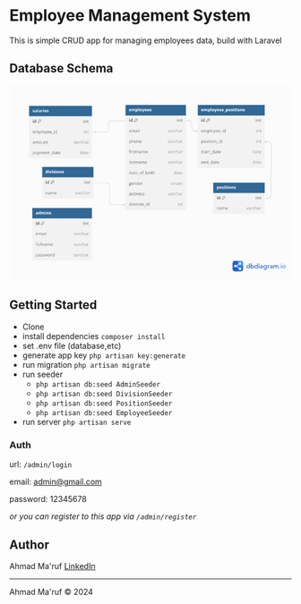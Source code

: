 # Employee Management System

This is simple CRUD app for managing employees data, build with Laravel

## Database Schema

![db schema](./employee-mgmt-db.png)

## Getting Started

- Clone
- install dependencies `composer install`
- set .env file (database,etc)
- generate app key `php artisan key:generate`
- run migration `php artisan migrate`
- run seeder
  - `php artisan db:seed AdminSeeder`  
  - `php artisan db:seed DivisionSeeder`
  - `php artisan db:seed PositionSeeder`
  - `php artisan db:seed EmployeeSeeder`
- run server `php artisan serve`

### Auth
url: `/admin/login`

email: admin@gmail.com

password: 12345678 

*or you can register to this app via `/admin/register`*
## Author

Ahmad Ma'ruf [LinkedIn](https://www.linkedin.com/in/ahmaruff/)

----

Ahmad Ma'ruf &copy; 2024


